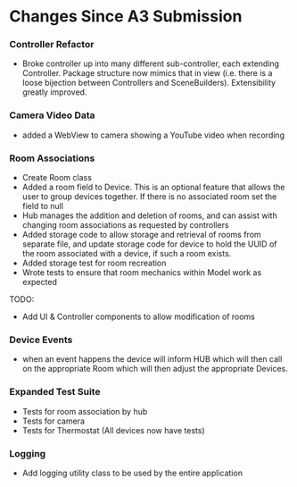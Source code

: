 # Changes Since A3 Submission

### Controller Refactor
* Broke controller up into many different sub-controller, each extending Controller. Package structure now mimics that in view (i.e. there is a loose bijection between Controllers and SceneBuilders). Extensibility greatly improved.

### Camera Video Data
* added a WebView to camera showing a YouTube video when recording

### Room Associations
* Create Room class 
* Added a room field to Device. This is an optional feature that allows the user to group devices together. If there is no associated room set the field to null
* Hub manages the addition and deletion of rooms, and can assist with changing room associations as requested by controllers
* Added storage code to allow storage and retrieval of rooms from separate file, and update storage code for device to hold the UUID of the room associated with a device, if such a room exists.
* Added storage test for room recreation
* Wrote tests to ensure that room mechanics within Model work as expected

TODO: 
* Add UI & Controller components to allow modification of rooms

### Device Events
* when an event happens the device will inform HUB which will then call on the appropriate Room which will then adjust the appropriate Devices.

### Expanded Test Suite
* Tests for room association by hub
* Tests for camera
* Tests for Thermostat (All devices now have tests)

### Logging
* Add logging utility class to be used by the entire application